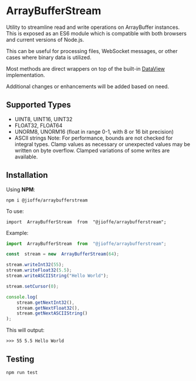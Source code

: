 
# ArrayBufferStream
Utility to streamline read and write operations on ArrayBuffer instances. This is exposed as an ES6 module which is compatible with both browsers and current versions of Node.js.

This can be useful for processing files, WebSocket messages, or other cases where binary data is utilized.

Most methods are direct wrappers on top of the built-in [DataView](https://developer.mozilla.org/en-US/docs/Web/JavaScript/Reference/Global_Objects/DataView) implementation.

Additional changes or enhancements will be added based on need.
## Supported Types

 - UINT8, UINT16, UINT32
 - FLOAT32, FLOAT64
 - UNORM8, UNORM16 (float in range 0-1, with 8 or 16 bit precision)
 - ASCII strings
Note: For performance, bounds are not checked for integral types. Clamp values as necessary or unexpected values may be written on byte overflow.
Clamped variations of some writes are available.
## Installation
Using **NPM**:

    npm i @jioffe/arraybufferstream
To use:

    import  ArrayBufferStream  from  "@jioffe/arraybufferstream";
Example:
```js
import  ArrayBufferStream  from  "@jioffe/arraybufferstream";

const  stream = new  ArrayBufferStream(64);

stream.writeInt32(55);
stream.writeFloat32(5.5);
stream.writeASCIIString("Hello World");

stream.setCursor(0);

console.log(
	stream.getNextInt32(),
	stream.getNextFloat32(),
	stream.getNextASCIIString()
);
```
This will output:

    >>> 55 5.5 Hello World

## Testing
    npm run test
